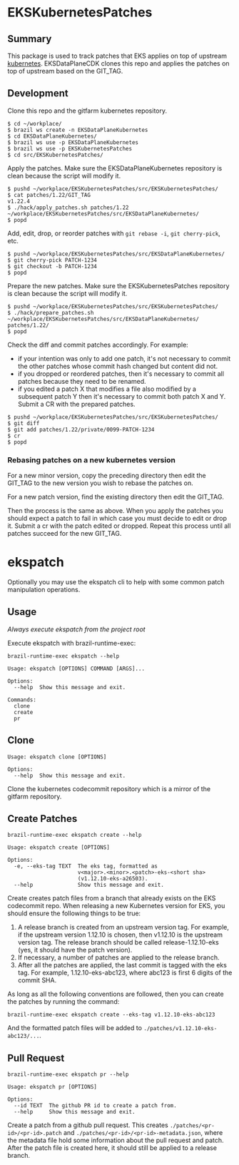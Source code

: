 # EKSKubernetesPatches

## Summary

This package is used to track patches that EKS applies on top of upstream [kubernetes](https://github.com/kubernetes/kubernetes).
EKSDataPlaneCDK clones this repo and applies the patches on top of upstream based on the GIT_TAG.

## Development

Clone this repo and the gitfarm kubernetes repository.
```
$ cd ~/workplace/
$ brazil ws create -n EKSDataPlaneKubernetes
$ cd EKSDataPlaneKubernetes/
$ brazil ws use -p EKSDataPlaneKubernetes
$ brazil ws use -p EKSKubernetesPatches
$ cd src/EKSKubernetesPatches/
```

Apply the patches. Make sure the EKSDataPlaneKubernetes repository is clean because the script will modify it.
```
$ pushd ~/workplace/EKSKubernetesPatches/src/EKSKubernetesPatches/
$ cat patches/1.22/GIT_TAG
v1.22.4
$ ./hack/apply_patches.sh patches/1.22 ~/workplace/EKSKubernetesPatches/src/EKSDataPlaneKubernetes/
$ popd
```

Add, edit, drop, or reorder patches with `git rebase -i`, `git cherry-pick`, etc.
```
$ pushd ~/workplace/EKSKubernetesPatches/src/EKSDataPlaneKubernetes/
$ git cherry-pick PATCH-1234
$ git checkout -b PATCH-1234
$ popd
```

Prepare the new patches. Make sure the EKSKubernetesPatches repository is clean because the script will modify it.
```
$ pushd ~/workplace/EKSKubernetesPatches/src/EKSKubernetesPatches/
$ ./hack/prepare_patches.sh ~/workplace/EKSKubernetesPatches/src/EKSDataPlaneKubernetes/ patches/1.22/
$ popd
```

Check the diff and commit patches accordingly.
For example:
- if your intention was only to add one patch, it's not necessary to commit the other patches whose commit hash changed but content did not.
- if you dropped or reordered patches, then it's necessary to commit all patches because they need to be renamed.
- if you edited a patch X that modifies a file also modified by a subsequent patch Y then it's necessary to commit both patch X and Y.
Submit a CR with the prepared patches.
```
$ pushd ~/workplace/EKSKubernetesPatches/src/EKSKubernetesPatches/
$ git diff
$ git add patches/1.22/private/0099-PATCH-1234
$ cr
$ popd
```

### Rebasing patches on a new kubernetes version

For a new minor version, copy the preceding directory then edit the GIT_TAG to the new version you wish to rebase the patches on.

For a new patch version, find the existing directory then edit the GIT_TAG.

Then the process is the same as above. When you apply the patches you should expect a patch to fail in which case you must decide to edit or drop it. Submit a cr with the patch edited or dropped. Repeat this process until all patches succeed for the new GIT_TAG.

# ekspatch

Optionally you may use the ekspatch cli to help with some common patch
manipulation operations.

## Usage

*Always execute ekspatch from the project root*

Execute ekspatch with brazil-runtime-exec:
```
brazil-runtime-exec ekspatch --help

Usage: ekspatch [OPTIONS] COMMAND [ARGS]...

Options:
  --help  Show this message and exit.

Commands:
  clone
  create
  pr
```

## Clone
```
Usage: ekspatch clone [OPTIONS]

Options:
  --help  Show this message and exit.
```

Clone the kubernetes codecommit repository which is a mirror of the gitfarm repository.

## Create Patches
```
brazil-runtime-exec ekspatch create --help

Usage: ekspatch create [OPTIONS]

Options:
  -e, --eks-tag TEXT  The eks tag, formatted as
                      v<major>.<minor>.<patch>-eks-<short sha>
                      (v1.12.10-eks-a26503).
  --help              Show this message and exit.
```

Create creates patch files from a branch that already exists on the EKS codecommit repo.  When releasing a new Kubernetes version for EKS, you should ensure the following things to be true:

1. A release branch is created from an upstream version tag.  For example, if the upstream version 1.12.10 is chosen, then v1.12.10 is the upstream version tag.  The release branch should be called release-1.12.10-eks (yes, it should have the patch version).
2. If necessary, a number of patches are applied to the release branch.
3. After all the patches are applied, the last commit is tagged with the eks tag.  For example, 1.12.10-eks-abc123, where abc123 is first 6 digits of the commit SHA.

As long as all the following conventions are followed, then you can create the patches by running the command:
```
brazil-runtime-exec ekspatch create --eks-tag v1.12.10-eks-abc123
```

And the formatted patch files will be added to `./patches/v1.12.10-eks-abc123/...`.


## Pull Request
```
brazil-runtime-exec ekspatch pr --help

Usage: ekspatch pr [OPTIONS]

Options:
  --id TEXT  The github PR id to create a patch from.
  --help     Show this message and exit.
```

Create a patch from a github pull request.  This creates `./patches/<pr-id>/<pr-id>.patch` and `./patches/<pr-id>/<pr-id>-metadata.json`, where the metadata file hold some information about the pull request and patch.  After the patch file is created here, it should still be applied to a release branch.
